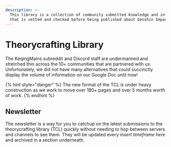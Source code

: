```yaml
---
description: >-
  This library is a collection of community submitted knowledge and information
  that is vetted and checked before being published about Genshin Impact.
---
```


# Theorycrafting Library

The KeqingMains subreddit and Discord staff are undermanned and stretched thin across the 10+ communities that are partnered with us. Unfortunately, we did not have many alternatives that could succinctly display the volume of information on our Google Doc until now!

{% hint style="danger" %}
The new format of the TCL is under heavy construction as we work to move over 180+ pages and over 5 months worth of work.
{% endhint %}

## Newsletter

The newsletter is a way for you to catchup on the latest submissions to the theorycrafting library \(TCL\) quickly without needing to hop between servers and channels to see them. They will be updated every _insert timeframe here_ and archived in a section underneath.

